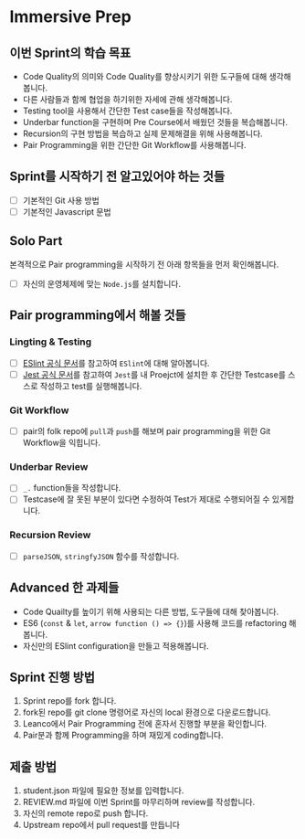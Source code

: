 # Immersive Prep

## 이번 Sprint의 학습 목표
* Code Quality의 의미와 Code Quality를 향상시키기 위한 도구들에 대해 생각해봅니다.
* 다른 사람들과 함께 협업을 하기위한 자세에 관해 생각해봅니다.
* Testing tool을 사용해서 간단한 Test case들을 작성해봅니다.
* Underbar function을 구현하며 Pre Course에서 배웠던 것들을 복습해봅니다.
* Recursion의 구현 방법을 복습하고 실제 문제해결을 위해 사용해봅니다.
* Pair Programming을 위한 간단한 Git Workflow를 사용해봅니다.
## Sprint를 시작하기 전 알고있어야 하는 것들
- [ ] 기본적인 Git 사용 방법
- [ ] 기본적인 Javascript 문법
## Solo Part
본격적으로 Pair programming을 시작하기 전 아래 항목들을 먼저 확인해봅니다.
- [ ] 자신의 운영체제에 맞는 `Node.js`를 설치합니다.

## Pair programming에서 해볼 것들
### Lingting & Testing
- [ ] [ESlint 공식 문서](https://eslint.org/docs/user-guide/getting-started)를 참고하여 `ESlint`에 대해 알아봅니다.
- [ ] [Jest 공식 문서](https://jestjs.io/docs/en/getting-started)를 참고하여 `Jest`를 내 Proejct에 설치한 후 간단한 Testcase를 스스로 작성하고 test를 실행해봅니다.
### Git Workflow
- [ ] pair의 folk repo에 `pull`과 `push`를 해보며 pair programming을 위한 Git Workflow을 익힙니다.
### Underbar Review
- [ ] `_.` function들을 작성합니다.
- [ ] Testcase에 잘 못된 부분이 있다면 수정하여 Test가 제대로 수행되어질 수 있게합니다.
### Recursion Review
- [ ] `parseJSON`, `stringfyJSON` 함수를 작성합니다.
## Advanced 한 과제들
* Code Quailty를 높이기 위해 사용되는 다른 방법, 도구들에 대해 찾아봅니다.
* ES6 (`const` & `let`, `arrow function () => {}`)를 사용해 코드를 refactoring 해봅니다.
* 자신만의 ESlint configuration을 만들고 적용해봅니다.

## Sprint 진행 방법

1. Sprint repo를 fork 합니다.
2. fork된 repo를 git clone 명령어로 자신의 local 환경으로 다운로드합니다.
3. Leanco에서 Pair Programming 전에 혼자서 진행할 부분을 확인합니다.
4. Pair분과 함께 Programming을 하며 재밌게 coding합니다.

## 제출 방법

1. student.json 파일에 필요한 정보를 입력합니다.
2. REVIEW.md 파일에 이번 Sprint를 마무리하며 review를 작성합니다.
3. 자신의 remote repo로 push 합니다.
4. Upstream repo에서 pull request를 만듭니다

